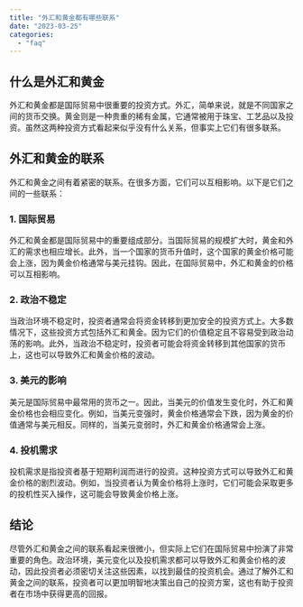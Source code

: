 ```yaml
---
title: "外汇和黄金都有哪些联系"
date: "2023-03-25"
categories: 
  - "faq"
---
```


## 什么是外汇和黄金

外汇和黄金都是国际贸易中很重要的投资方式。外汇，简单来说，就是不同国家之间的货币交换。黄金则是一种贵重的稀有金属，它通常被用于珠宝、工艺品以及投资。虽然这两种投资方式看起来似乎没有什么关系，但事实上它们有很多联系。

## 外汇和黄金的联系

外汇和黄金之间有着紧密的联系。在很多方面，它们可以互相影响。以下是它们之间的一些联系：

### 1\. 国际贸易

外汇和黄金都是国际贸易中的重要组成部分。当国际贸易的规模扩大时，黄金和外汇的需求也相应增长。此外，当一个国家的货币升值时，这个国家的黄金价格可能会上涨，因为黄金价格通常与美元挂钩。因此，在国际贸易中，外汇和黄金的价格可以互相影响。

### 2\. 政治不稳定

当政治环境不稳定时，投资者通常会将资金转移到更加安全的投资方式上。大多数情况下，这些投资方式包括外汇和黄金。因为它们的价值稳定且不容易受到政治动荡的影响。此外，当政治不稳定时，投资者可能会将资金转移到其他国家的货币上，这也可以导致外汇和黄金价格的波动。

### 3\. 美元的影响

美元是国际贸易中最常用的货币之一。因此，当美元的价值发生变化时，外汇和黄金价格也会相应变化。例如，当美元变强时，黄金价格通常会下跌，因为黄金的价值通常与美元相反。同样的，当美元变弱时，外汇和黄金价格通常会上涨。

### 4\. 投机需求

投机需求是指投资者基于短期利润而进行的投资。这种投资方式可以导致外汇和黄金价格的剧烈波动。例如，当投资者认为黄金价格将上涨时，它们可能会采取更多的投机性买入操作，这可能会导致黄金价格上涨。

## 结论

尽管外汇和黄金之间的联系看起来很微小，但实际上它们在国际贸易中扮演了非常重要的角色。政治环境，美元变化以及投机需求都可以导致外汇和黄金价格的波动，因此投资者必须密切关注这些因素，以找到最佳的投资机会。通过了解外汇和黄金之间的联系，投资者可以更加明智地决策出自己的投资方案，这也有助于投资者在市场中获得更高的回报。

